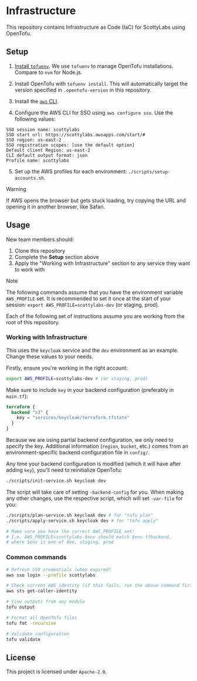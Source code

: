 # Infrastructure

This repository contains Infrastructure as Code (IaC) for ScottyLabs using OpenTofu.

## Setup

1. [Install `tofuenv`](https://github.com/tofuutils/tofuenv?tab=readme-ov-file#installation). We use `tofuenv` to manage OpenTofu installations. Compare to `nvm` for Node.js.

2. Install OpenTofu with `tofuenv install`. This will automatically target the version specified in `.opentofu-version` in this repository.

3. Install the [`aws` CLI](https://docs.aws.amazon.com/cli/latest/userguide/getting-started-install.html#getting-started-install-instructions).

4. Configure the AWS CLI for SSO using `aws configure sso`. Use the following values:

```
SSO session name: scottylabs
SSO start url: https://scottylabs.awsapps.com/start/#
SSO region: us-east-2
SSO registration scopes: [use the default option]
Default client Region: us-east-2
CLI default output format: json
Profile name: scottylabs
```

5. Set up the AWS profiles for each environment: `./scripts/setup-accounts.sh`.

> [!WARNING]
> If AWS opens the browser but gets stuck loading, try copying the URL and opening it in another browser, like Safari.

## Usage

New team members should:

1. Clone this repository
2. Complete the **Setup** section above
3. Apply the "Working with Infrastructure" section to any service they want to work with

> [!NOTE]
> The following commands assume that you have the environment variable `AWS_PROFILE` set. It is recommended to set it once at the start of your session: `export AWS_PROFILE=scottylabs-dev` (or staging, prod).

Each of the following set of instructions assume you are working from the root of this repository.

### Working with Infrastructure

This uses the `keycloak` service and the `dev` environment as an example. Change these values to your needs.

Firstly, ensure you're working in the right account:

```bash
export AWS_PROFILE=scottylabs-dev # (or staging, prod)
```

Make sure to include `key` in your backend configuration (preferably in `main.tf`):

```terraform
terraform {
  backend "s3" {
    key = "services/keycloak/terraform.tfstate"
  }
}
```

Because we are using partial backend configuration, we only need to specify the key. Additional information (`region`, `bucket`, etc.) comes from an environment-specific backend configuration file in `config/`.

Any time your backend configuration is modified (which it will have after adding `key`), you'll need to reinitialize OpenTofu:

```bash
./scripts/init-service.sh keycloak dev
```

The script will take care of setting `-backend-config` for you. When making any other changes, use the respective script, which will set `-var-file` for you:

```bash
./scripts/plan-service.sh keycloak dev # for "tofu plan"
./scripts/apply-service.sh keycloak dev # for "tofu apply"

# Make sure you have the correct AWS_PROFILE set!
# I.e. AWS_PROFILE=scottylabs-$env should match $env.tfbackend,
# where $env is one of dev, staging, prod
```

### Common commands

```bash
# Refresh SSO credentials (when expired)
aws sso login --profile scottylabs

# Check current AWS identity (if this fails, run the above command first)
aws sts get-caller-identity

# View outputs from any module
tofu output

# Format all OpenTofu files
tofu fmt -recursive

# Validate configuration
tofu validate
```

## License

This project is licensed under `Apache-2.0`.
